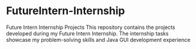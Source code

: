 # FutureIntern-Internship
Future Intern Internship Projects  This repository contains the projects developed during my Future Intern Internship. The internship tasks showcase my problem-solving skills and Java GUI development experience
